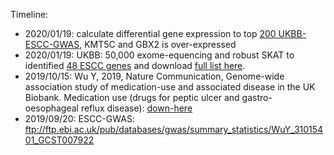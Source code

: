 
Timeline:

* 2020/01/19: calculate differential gene expression to top [200 UKBB-ESCC-GWAS](https://github.com/Shicheng-Guo/esophageal/blob/master/extdata/UKBB50K/UKBB-ESCA.tcga.pancancer.smd.meta.pvalue.csv), KMT5C and GBX2 is over-expressed
* 2020/01/19: UKBB: 50,000 exome-equencing and robust SKAT to identified [48 ESCC genes](./extdata/ESCC-UKBB-RSKAT2020.top50.csv) and download [full list here](./extdata/ESCC-UKBB-RSKAT2020.csv).
* 2019/10/15: Wu Y, 2019, Nature Communication, Genome-wide association study of medication-use and associated disease in the UK Biobank. Medication use (drugs for peptic ulcer and gastro-oesophageal reflux disease): [down-here](http://ftp.ebi.ac.uk/pub/databases/gwas/summary_statistics/WuY_31015401_GCST007922)
* 2019/09/20: ESCC-GWAS: ftp://ftp.ebi.ac.uk/pub/databases/gwas/summary_statistics/WuY_31015401_GCST007922
